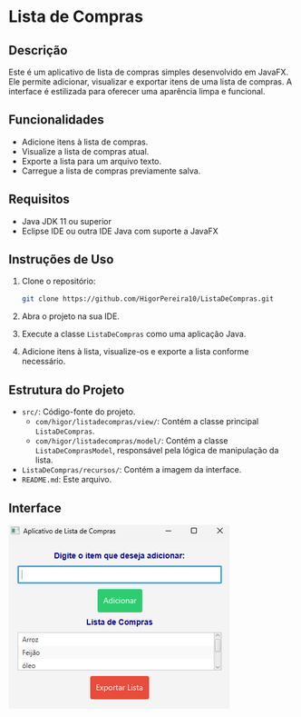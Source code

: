 # Lista de Compras

## Descrição

Este é um aplicativo de lista de compras simples desenvolvido em JavaFX. Ele permite adicionar, visualizar e exportar itens de uma lista de compras. A interface é estilizada para oferecer uma aparência limpa e funcional.

## Funcionalidades

- Adicione itens à lista de compras.
- Visualize a lista de compras atual.
- Exporte a lista para um arquivo texto.
- Carregue a lista de compras previamente salva.

## Requisitos

- Java JDK 11 ou superior
- Eclipse IDE ou outra IDE Java com suporte a JavaFX

## Instruções de Uso

1. Clone o repositório:
    ```bash
    git clone https://github.com/HigorPereira10/ListaDeCompras.git
    ```

2. Abra o projeto na sua IDE.

3. Execute a classe `ListaDeCompras` como uma aplicação Java.

4. Adicione itens à lista, visualize-os e exporte a lista conforme necessário.

## Estrutura do Projeto

- `src/`: Código-fonte do projeto.
  - `com/higor/listadecompras/view/`: Contém a classe principal `ListaDeCompras`.
  - `com/higor/listadecompras/model/`: Contém a classe `ListaDeComprasModel`, responsável pela lógica de manipulação da lista.
- `ListaDeCompras/recursos/`: Contém a imagem da interface.
- `README.md`: Este arquivo.

## Interface

![Interface do Aplicativo](ListaDeCompras/recursos/interface.png)

